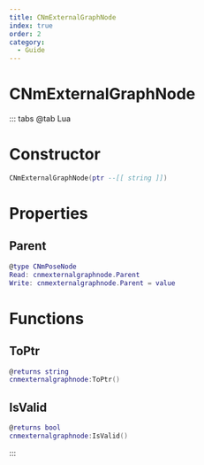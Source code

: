 ```yaml
---
title: CNmExternalGraphNode
index: true
order: 2
category:
  - Guide
---
```


# CNmExternalGraphNode

::: tabs
@tab Lua
# Constructor
```lua
CNmExternalGraphNode(ptr --[[ string ]])
```
# Properties
## Parent 
```lua
@type CNmPoseNode
Read: cnmexternalgraphnode.Parent
Write: cnmexternalgraphnode.Parent = value
```
# Functions
## ToPtr
```lua
@returns string
cnmexternalgraphnode:ToPtr()
```
## IsValid
```lua
@returns bool
cnmexternalgraphnode:IsValid()
```

:::